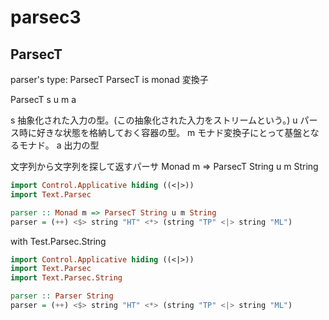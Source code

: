 parsec3
====


## ParsecT

parser's type: ParsecT
ParsecT is monad 変換子

ParsecT s u m a

s 抽象化された入力の型。(この抽象化された入力をストリームという。)
u パース時に好きな状態を格納しておく容器の型。
m モナド変換子にとって基盤となるモナド。
a 出力の型


文字列から文字列を探して返すパーサ
Monad m => ParsecT String u m String

```haskell
import Control.Applicative hiding ((<|>))
import Text.Parsec

parser :: Monad m => ParsecT String u m String
parser = (++) <$> string "HT" <*> (string "TP" <|> string "ML")
```


with Test.Parsec.String

```haskell
import Control.Applicative hiding ((<|>))
import Text.Parsec
import Text.Parsec.String

parser :: Parser String
parser = (++) <$> string "HT" <*> (string "TP" <|> string "ML")
```


